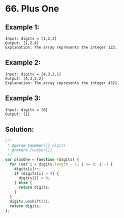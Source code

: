 # 66. Plus One

## Example 1:

    Input: digits = [1,2,3]
    Output: [1,2,4]
    Explanation: The array represents the integer 123.

## Example 2:

    Input: digits = [4,3,2,1]
    Output: [4,3,2,2]
    Explanation: The array represents the integer 4321.

## Example 3:

    Input: digits = [0]
    Output: [1]

## Solution:

```javascript
/**
 * @param {number[]} digits
 * @return {number[]}
 */
var plusOne = function (digits) {
  for (var i = digits.length - 1; i >= 0; i--) {
    digits[i]++;
    if (digits[i] > 9) {
      digits[i] = 0;
    } else {
      return digits;
    }
  }
  digits.unshift(1);
  return digits;
};
```
